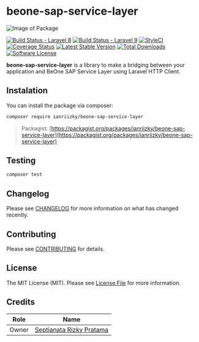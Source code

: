 # beone-sap-service-layer

![Image of Package](https://banners.beyondco.de/BeOne%20SAP%20Service%20Layer.png?theme=light&packageManager=composer+require&packageName=ianriizky%2Fbeone-sap-service-layer&pattern=architect&style=style_1&description=The+bridging+between+your+application+and+BeOne+SAP+Service+Layer+using+Laravel+HTTP+Client.&md=1&showWatermark=0&fontSize=75px&images=https%3A%2F%2Flaravel.com%2Fimg%2Flogomark.min.svg)

[![Build Status - Laravel 8](https://github.com/ianriizky/beone-sap-service-layer/actions/workflows/laravel-8.yml/badge.svg)](https://github.com/ianriizky/beone-sap-service-layer/actions)
[![Build Status - Laravel 9](https://github.com/ianriizky/beone-sap-service-layer/actions/workflows/laravel-9.yml/badge.svg)](https://github.com/ianriizky/beone-sap-service-layer/actions)
[![StyleCI](https://github.styleci.io/repos/478463042/shield)](https://github.styleci.io/repos/478463042)
[![Coverage Status](https://coveralls.io/repos/github/ianriizky/beone-sap-service-layer/badge.svg)](https://coveralls.io/github/ianriizky/beone-sap-service-layer)
[![Latest Stable Version](https://poser.pugx.org/ianriizky/beone-sap-service-layer/v/stable.svg)](https://packagist.org/packages/ianriizky/beone-sap-service-layer)
[![Total Downloads](https://poser.pugx.org/ianriizky/beone-sap-service-layer/d/total.svg)](https://packagist.org/packages/ianriizky/beone-sap-service-layer)
[![Software License](https://poser.pugx.org/ianriizky/beone-sap-service-layer/license.svg)](https://packagist.org/packages/ianriizky/beone-sap-service-layer)

**beone-sap-service-layer** is a library to make a bridging between your application and BeOne SAP Service Layer using Laravel HTTP Client.

## Instalation
You can install the package via composer:

```bash
composer require ianriizky/beone-sap-service-layer
```
> Packagist: [https://packagist.org/packages/ianriizky/beone-sap-service-layer](https://packagist.org/packages/ianriizky/beone-sap-service-layer)

## Testing
```bash
composer test
```

## Changelog

Please see [CHANGELOG](CHANGELOG.md) for more information on what has changed recently.

## Contributing

Please see [CONTRIBUTING](CONTRIBUTING.md) for details.

## License

The MIT License (MIT). Please see [License File](LICENSE.md) for more information.

## Credits
| Role | Name |
| ---- | ---- |
| Owner | [Septianata Rizky Pratama](https://github.com/ianriizky) |
